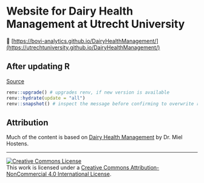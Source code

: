 # Website for Dairy Health Management at Utrecht University

🔗 [https://bovi-analytics.github.io/DairyHealthManagement/](https://utrechtuniversity.github.io/DairyHealthManagement/)

## After updating R

[Source](https://inbo.github.io/tutorials/tutorials/r_renv_update/)

``` r
renv::upgrade() # upgrades renv, if new version is available 
renv::hydrate(update = "all") 
renv::snapshot() # inspect the message before confirming to overwrite renv.lock
```

## Attribution

Much of the content is based on [Dairy Health Management](https://github.com/Bovi-analytics/DairyHealthManagement) by Dr. Miel Hostens.

<hr>

<a rel="license" href="http://creativecommons.org/licenses/by-nc/4.0/"><img src="https://i.creativecommons.org/l/by-nc/4.0/88x31.png" alt="Creative Commons License" style="border-width:0"/></a><br />This work is licensed under a <a rel="license" href="http://creativecommons.org/licenses/by-nc/4.0/">Creative Commons Attribution-NonCommercial 4.0 International License</a>.

